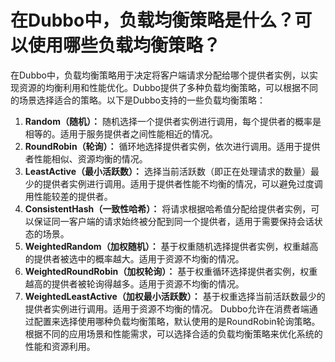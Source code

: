 # 在Dubbo中，负载均衡策略是什么？可以使用哪些负载均衡策略？
在Dubbo中，负载均衡策略用于决定将客户端请求分配给哪个提供者实例，以实现资源的均衡利用和性能优化。Dubbo提供了多种负载均衡策略，可以根据不同的场景选择适合的策略。以下是Dubbo支持的一些负载均衡策略：
1.  **Random（随机）：** 随机选择一个提供者实例进行调用，每个提供者的概率是相等的。适用于服务提供者之间性能相近的情况。 
2.  **RoundRobin（轮询）：** 循环地选择提供者实例，依次进行调用。适用于提供者性能相似、资源均衡的情况。 
3.  **LeastActive（最小活跃数）：** 选择当前活跃数（即正在处理请求的数量）最少的提供者实例进行调用。适用于提供者性能不均衡的情况，可以避免过度调用性能较差的提供者。 
4.  **ConsistentHash（一致性哈希）：** 将请求根据哈希值分配给提供者实例，可以保证同一客户端的请求始终被分配到同一个提供者，适用于需要保持会话状态的场景。 
5.  **WeightedRandom（加权随机）：** 基于权重随机选择提供者实例，权重越高的提供者被选中的概率越大。适用于资源不均衡的情况。 
6.  **WeightedRoundRobin（加权轮询）：** 基于权重循环选择提供者实例，权重越高的提供者被轮询得越多。适用于资源不均衡的情况。 
7.  **WeightedLeastActive（加权最小活跃数）：** 基于权重选择当前活跃数最少的提供者实例进行调用。适用于资源不均衡的情况。 
Dubbo允许在消费者端通过配置来选择使用哪种负载均衡策略，默认使用的是RoundRobin轮询策略。根据不同的应用场景和性能需求，可以选择合适的负载均衡策略来优化系统的性能和资源利用。
